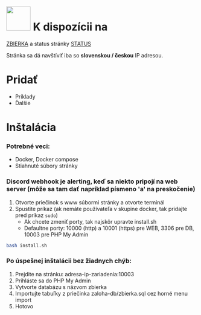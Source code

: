 # <img src="https://github.com/marek-guran/zbierka-uloh-wd1/assets/26904790/1e5fdb7e-0fe8-4be7-a7b2-50fe8dfc552f" alt="" height="64"> K dispozícii na

[ZBIERKA](https://wd1.site/) a status stránky [STATUS](https://status.wd1.site/)

Stránka sa dá navštíviť iba so **slovenskou / českou** IP adresou.

# Pridať
- Príklady
- Ďalšie

# Inštalácia
### Potrebné veci:
- Docker, Docker compose
- Stiahnuté súbory stránky
### Discord webhook je alerting, keď sa niekto pripojí na web server (môže sa tam dať napríklad písmeno 'a' na preskočenie)

1. Otvorte priečinok s www súbormi stránky a otvorte terminál
2. Spustite príkaz (ak nemáte používateľa v skupine docker, tak pridajte pred príkaz `sudo`)
   - Ak chcete zmeniť porty, tak najskôr upravte install.sh
   - Defaultne porty: 10000 (http) a 10001 (https) pre WEB, 3306 pre DB, 10003 pre PHP My Admin 
```bash
bash install.sh
```
### Po úspešnej inštalácii bez žiadnych chýb:
1. Prejdite na stránku: adresa-ip-zariadenia:10003
2. Prihláste sa do PHP My Admin
3. Vytvorte databázu s názvom zbierka
4. Importujte tabuľky z priečinka zaloha-db/zbierka.sql cez horné menu import
5. Hotovo
